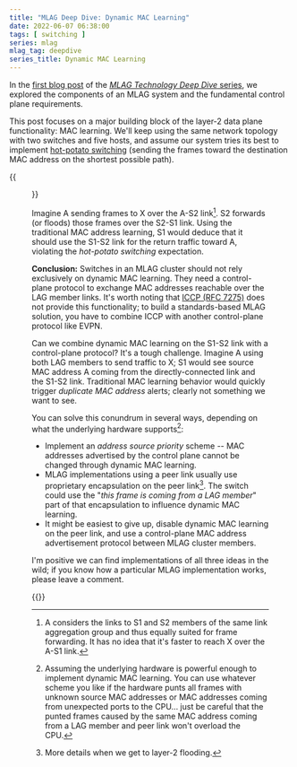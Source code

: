 ```yaml
---
title: "MLAG Deep Dive: Dynamic MAC Learning"
date: 2022-06-07 06:38:00
tags: [ switching ]
series: mlag
mlag_tag: deepdive
series_title: Dynamic MAC Learning
---
```

In the [first blog post](/2022/06/mlag-deep-dive-overview.html) of the [*MLAG Technology Deep Dive* series](/series/mlag.html#technology-deep-dive), we explored the components of an MLAG system and the fundamental control plane requirements. 

This post focuses on a major building block of the layer-2 data plane functionality: MAC learning. We'll keep using the same network topology with two switches and five hosts, and assume our system tries its best to implement [hot-potato switching](/2010/12/multi-chassis-link-aggregation-mlag-and.html) (sending the frames toward the destination MAC address on the shortest possible path).
<!--more-->
{{<figure src="/2022/06/MLAG-topology.jpg" caption="Simple MLAG topology">}}

Imagine A sending frames to X over the A-S2 link[^NOINFO]. S2 forwards (or floods) those frames over the S2-S1 link. Using the traditional MAC address learning, S1 would deduce that it should use the S1-S2 link for the return traffic toward A, violating the *hot-potato switching* expectation.

[^NOINFO]: A considers the links to S1 and S2 members of the same link aggregation group and thus equally suited for frame forwarding. It has no idea that it's faster to reach X over the A-S1 link.

**Conclusion:** Switches in an MLAG cluster should not rely exclusively on dynamic MAC learning. They need a control-plane protocol to exchange MAC addresses reachable over the LAG member links. It's worth noting that [ICCP (RFC 7275)](https://datatracker.ietf.org/doc/html/rfc7275) does not provide this functionality; to build a standards-based MLAG solution, you have to combine ICCP with another control-plane protocol like EVPN.

Can we combine dynamic MAC learning on the S1-S2 link with a control-plane protocol? It's a tough challenge. Imagine A using both LAG members to send traffic to X; S1 would see source MAC address A coming from the directly-connected link and the S1-S2 link. Traditional MAC learning behavior would quickly trigger *duplicate MAC address* alerts; clearly not something we want to see.

You can solve this conundrum in several ways, depending on what the underlying hardware supports[^PUNT]:

* Implement an *address source priority* scheme -- MAC addresses advertised by the control plane cannot be changed through dynamic MAC learning.
* MLAG implementations using a peer link usually use proprietary encapsulation on the peer link[^FLOOD]. The switch could use the "*this frame is coming from a LAG member*" part of that encapsulation to influence dynamic MAC learning.
* It might be easiest to give up, disable dynamic MAC learning on the peer link, and use a control-plane MAC address advertisement protocol between MLAG cluster members.

[^PUNT]: Assuming the underlying hardware is powerful enough to implement dynamic MAC learning. You can use whatever scheme you like if the hardware punts all frames with unknown source MAC addresses or MAC addresses coming from unexpected ports to the CPU... just be careful that the punted frames caused by the same MAC address coming from a LAG member and peer link won't overload the CPU.

[^FLOOD]: More details when we get to layer-2 flooding.

I'm positive we can find implementations of all three ideas in the wild; if you know how a particular MLAG implementation works, please leave a comment.

{{<next-in-series page="/posts/2022/06/mlag-deep-dive-flooding.md" />}}

